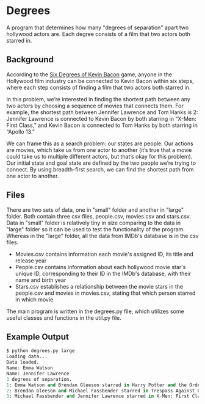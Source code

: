 # Degrees

A program that determines how many "degrees of separation" apart two hollywood actors are. Each degree consists of a film that two actors both starred in.

## Background

According to the [Six Degrees of Kevin Bacon](https://en.wikipedia.org/wiki/Six_Degrees_of_Kevin_Bacon) game, anyone in the Hollywood film industry can be connected to Kevin Bacon within six steps, where each step consists of finding a film that two actors both starred in.

In this problem, we’re interested in finding the shortest path between any two actors by choosing a sequence of movies that connects them. For example, the shortest path between Jennifer Lawrence and Tom Hanks is 2: Jennifer Lawrence is connected to Kevin Bacon by both starring in “X-Men: First Class,” and Kevin Bacon is connected to Tom Hanks by both starring in “Apollo 13.”

We can frame this as a search problem: our states are people. Our actions are movies, which take us from one actor to another (it’s true that a movie could take us to multiple different actors, but that’s okay for this problem). Our initial state and goal state are defined by the two people we’re trying to connect. By using breadth-first search, we can find the shortest path from one actor to another.

## Files

There are two sets of data, one in "small" folder and another in "large" folder. Both contain three csv files, people.csv, movies.csv and stars.csv. Data in "small" folder is relatively tiny in size comparing to the data in "large" folder so it can be used to test the functionality of the program. Whereas in the "large" folder, all the data from IMDb's database is in the csv files. <br/>

- Movies.csv contains information each movie's assigned ID, its title and release year
- People.csv contains information about each hollywood movie star's unique ID, corresponding to their ID in the IMDb's database, with their name and birth year
- Stars.csv establishes a relationship between the movie stars in the people.csv and movies in movies.csv, stating that which person starred in which movie

The main program is written in the degrees.py file, which utilizes some useful classes and functions in the util.py file.

## Example Output

```Python
$ python degrees.py large
Loading data...
Data loaded.
Name: Emma Watson
Name: Jennifer Lawrence
3 degrees of separation.
1: Emma Watson and Brendan Gleeson starred in Harry Potter and the Order of the Phoenix
2: Brendan Gleeson and Michael Fassbender starred in Trespass Against Us
3: Michael Fassbender and Jennifer Lawrence starred in X-Men: First Class
```
